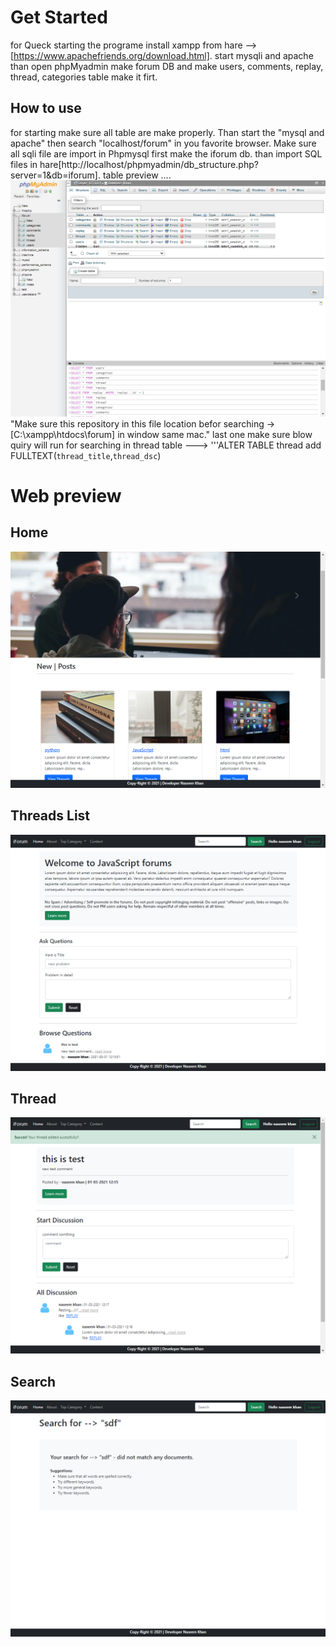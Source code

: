 # Get Started
for Queck starting the programe install xampp from hare --> [https://www.apachefriends.org/download.html]. start mysqli and apache than open phpMyadmin make forum DB and make users, comments, replay, thread, categories table make it firt.

## How to use
for starting make sure all table are make properly. Than start the "mysql and apache" then search "localhost/forum" in you favorite browser.
Make sure all sqli file are import in Phpmysql first make the iforum db. than import SQL files in hare[http://localhost/phpmyadmin/db_structure.php?server=1&db=iforum].
table preview ....![img](./img/trv.png)
"Make sure this repository in this file location befor searching  -> [C:\xampp\htdocs\forum] in window same mac."
last one make sure blow quiry will run for searching in thread table --->  '''ALTER TABLE thread add FULLTEXT(`thread_title`,`thread_dsc`)

# Web preview
## Home
![home](./img/rv1.png)

## Threads List
![thread_list_img](./img/rv2.png)

## Thread
![search](./img/rv4.png)

## Search
![thread_img](./img/rv3.png)
